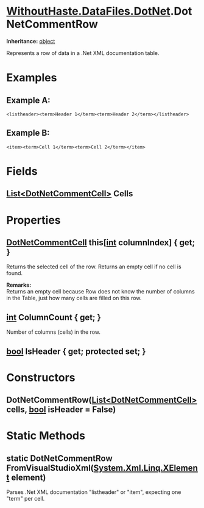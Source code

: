 # [WithoutHaste.DataFiles.DotNet](TableOfContents.WithoutHaste.DataFiles.DotNet.md).DotNetCommentRow

**Inheritance:** [object](https://docs.microsoft.com/en-us/dotnet/api/system.object)  

Represents a row of data in a .Net XML documentation table.  

# Examples

## Example A:

`<listheader><term>Header 1</term><term>Header 2</term></listheader>`  

## Example B:

`<item><term>Cell 1</term><term>Cell 2</term></item>`  

# Fields

## [List&lt;DotNetCommentCell&gt;](https://docs.microsoft.com/en-us/dotnet/api/system.collections.generic.list-1) Cells

# Properties

## [DotNetCommentCell](WithoutHaste.DataFiles.DotNet.DotNetCommentCell.md) this[[int](https://docs.microsoft.com/en-us/dotnet/api/system.int32) columnIndex] { get; }

Returns the selected cell of the row. Returns an empty cell if no cell is found.  

**Remarks:**  
Returns an empty cell because Row does not know the number of columns in the Table, just how many cells are filled on this row.  

## [int](https://docs.microsoft.com/en-us/dotnet/api/system.int32) ColumnCount { get; }

Number of columns (cells) in the row.  

## [bool](https://docs.microsoft.com/en-us/dotnet/api/system.boolean) IsHeader { get; protected set; }

# Constructors

## DotNetCommentRow([List&lt;DotNetCommentCell&gt;](https://docs.microsoft.com/en-us/dotnet/api/system.collections.generic.list-1) cells, [bool](https://docs.microsoft.com/en-us/dotnet/api/system.boolean) isHeader = False)

# Static Methods

## static DotNetCommentRow FromVisualStudioXml([System.Xml.Linq.XElement](https://docs.microsoft.com/en-us/dotnet/api/system.xml.linq.xelement) element)

Parses .Net XML documentation "listheader" or "item", expecting one "term" per cell.  

